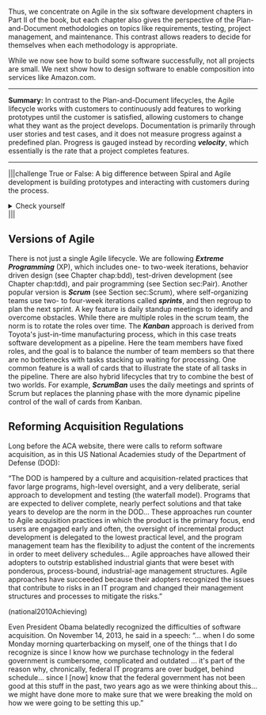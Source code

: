 Thus, we concentrate on Agile in the six software development chapters in Part II of the book,  but each chapter also gives the perspective of the Plan-and-Document methodologies on topics like requirements, testing, project management, and maintenance. This contrast allows readers to decide for themselves when each methodology is appropriate.

While we now see how to build some software successfully, not all projects are small. We next show how to design software to enable composition into services like Amazon.com.

---
**Summary:** In contrast to the Plan-and-Document lifecycles, the Agile lifecycle works with customers to continuously add features to working prototypes until the customer is satisfied, allowing customers to change what they want as the project develops. Documentation is primarily through user stories and test cases, and it does not measure progress against a predefined plan. Progress is gauged instead by recording ___velocity___, which essentially is the rate that a project completes features.

---



|||challenge
True or False: A big difference between Spiral and Agile development is building prototypes and interacting with customers during the process. 
<details><summary>Check yourself</summary>False: Both build working but incomplete prototypes that the customer helps evaluate. The difference is that customers are involved every two weeks in Agile versus up to two years in with Spiral.</details>
|||

## Versions of Agile
There is not just a single Agile lifecycle. We are following ___Extreme Programming___ (XP), which includes one- to two-week iterations, behavior driven design (see Chapter chap:bdd), test-driven development (see Chapter chap:tdd), and pair programming (see Section sec:Pair). Another popular version is ___Scrum___ (see Section sec:Scrum), where self-organizing teams use two- to four-week iterations called ___sprints___, and then regroup to plan the next sprint. A key feature is daily standup meetings to identify and overcome obstacles. While there are multiple roles in the scrum team, the norm is to rotate the roles over time. The ___Kanban___ approach is derived from Toyota's just-in-time manufacturing process, which in this case treats software development as a pipeline. Here the team members have fixed roles, and the goal is to balance the number of team members so that there are no bottlenecks with tasks stacking up waiting for processing. One common feature is a wall of cards that to illustrate the state of all tasks in the pipeline. There are also hybrid lifecycles that try to combine the best of two worlds. For example, ___ScrumBan___ uses the daily meetings and sprints of Scrum but replaces the planning phase with the more dynamic pipeline control of the wall of cards from Kanban.
## Reforming Acquisition Regulations
Long before the ACA website, there were calls to reform software acquisition, as in this US National Academies study of the Department of Defense (DOD):

“The DOD is hampered by a culture and acquisition-related practices that favor large programs, high-level oversight, and a very deliberate, serial approach to development and testing (the waterfall model). Programs that are expected to deliver complete, nearly perfect solutions and that take years to develop are the norm in the DOD... These approaches run counter to Agile acquisition practices in which the product is the primary focus, end users are engaged early and often, the oversight of incremental product development is delegated to the lowest practical level, and the program management team has the flexibility to adjust the content of the increments in order to meet delivery schedules... Agile approaches have allowed their adopters to outstrip established industrial giants that were beset with ponderous, process-bound, industrial-age management structures. Agile approaches have succeeded because their adopters recognized the issues that contribute to risks in an IT program and changed their management structures and processes to mitigate the risks.”

(national2010Achieving)

Even President Obama belatedly recognized the difficulties of software acquisition.  On November 14, 2013, he said in a speech: “... when I do some Monday morning quarterbacking on myself, one of the things that I do recognize is since I know how we purchase technology in the federal government is cumbersome, complicated and outdated ...  it's part of the reason why, chronically, federal IT programs are over budget, behind schedule... since I [now] know that the federal government has not been good at this stuff in the past, two years ago as we were thinking about this... we might have done more to make sure that we were breaking the mold on how we were going to be setting this up.”
